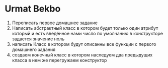 # Urmat Bekbo

1. Переписать первое домашнее задание
2. Написать абстрактный класс в котором будет только один атрибут который и есть введённое нами число  по умолчанию в конструкторе задается значение ноль
3. написать Класс в котором будут описанны все функции с первого домашнего 
задания
4. создаем конечный класс в котором наследуем два предыдущих класса в нем же 
перегружаем конструктор